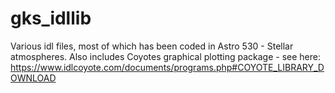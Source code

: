 gks_idllib
===

Various idl files, most of which has been coded in Astro 530 - Stellar atmospheres.
Also includes Coyotes graphical plotting package - see here: https://www.idlcoyote.com/documents/programs.php#COYOTE_LIBRARY_DOWNLOAD
